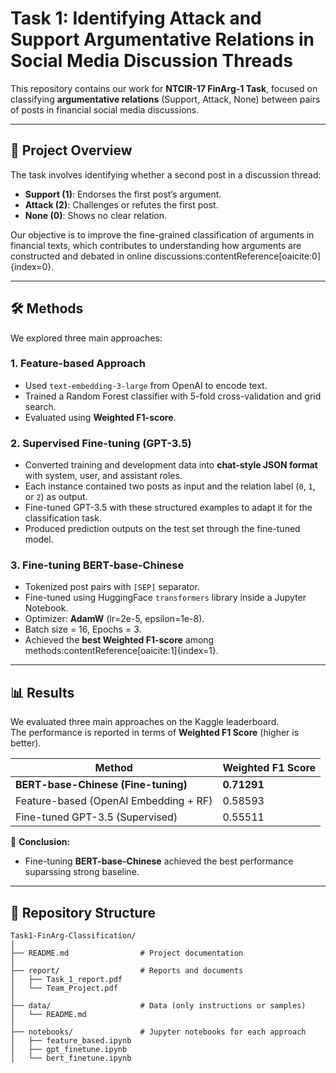 # Task 1: Identifying Attack and Support Argumentative Relations in Social Media Discussion Threads

This repository contains our work for **NTCIR-17 FinArg-1 Task**, focused on classifying **argumentative relations** (Support, Attack, None) between pairs of posts in financial social media discussions.

---

## 📌 Project Overview
The task involves identifying whether a second post in a discussion thread:

- **Support (1)**: Endorses the first post’s argument.  
- **Attack (2)**: Challenges or refutes the first post.  
- **None (0)**: Shows no clear relation.  

Our objective is to improve the fine-grained classification of arguments in financial texts, which contributes to understanding how arguments are constructed and debated in online discussions:contentReference[oaicite:0]{index=0}.

---

## 🛠️ Methods
We explored three main approaches:

### 1. Feature-based Approach
- Used `text-embedding-3-large` from OpenAI to encode text.  
- Trained a Random Forest classifier with 5-fold cross-validation and grid search.  
- Evaluated using **Weighted F1-score**.  

### 2. Supervised Fine-tuning (GPT-3.5)
- Converted training and development data into **chat-style JSON format** with system, user, and assistant roles.  
- Each instance contained two posts as input and the relation label (`0`, `1`, or `2`) as output.  
- Fine-tuned GPT-3.5 with these structured examples to adapt it for the classification task.  
- Produced prediction outputs on the test set through the fine-tuned model.  

### 3. Fine-tuning BERT-base-Chinese
- Tokenized post pairs with `[SEP]` separator.  
- Fine-tuned using HuggingFace `transformers` library inside a Jupyter Notebook.  
- Optimizer: **AdamW** (lr=2e-5, epsilon=1e-8).  
- Batch size = 16, Epochs = 3.  
- Achieved the **best Weighted F1-score** among methods:contentReference[oaicite:1]{index=1}.  

---

## 📊 Results
We evaluated three main approaches on the Kaggle leaderboard.  
The performance is reported in terms of **Weighted F1 Score** (higher is better).

| Method                           | Weighted F1 Score |
|----------------------------------|---------------|
| **BERT-base-Chinese (Fine-tuning)** | **0.71291**   | 
| Feature-based (OpenAI Embedding + RF) | 0.58593      | 
| Fine-tuned GPT-3.5 (Supervised)   | 0.55511       | 

📌 **Conclusion:**  
- Fine-tuning **BERT-base-Chinese** achieved the best performance suparssing strong baseline.
---

## 📂 Repository Structure
```plaintext
Task1-FinArg-Classification/
│
├── README.md                # Project documentation
│
├── report/                  # Reports and documents
│   ├── Task_1_report.pdf
│   └── Team_Project.pdf
│
├── data/                    # Data (only instructions or samples)
│   └── README.md
│
├── notebooks/               # Jupyter notebooks for each approach
│   ├── feature_based.ipynb
│   ├── gpt_finetune.ipynb
│   └── bert_finetune.ipynb
